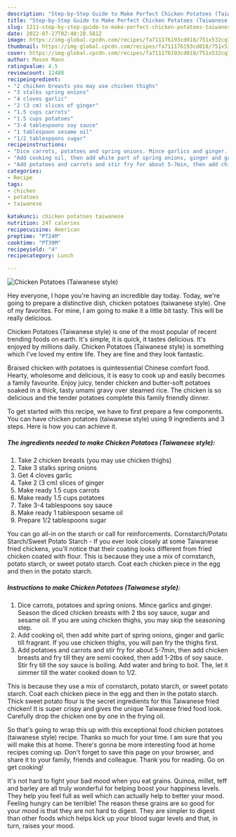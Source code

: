 ```yaml
---
description: "Step-by-Step Guide to Make Perfect Chicken Potatoes (Taiwanese style)"
title: "Step-by-Step Guide to Make Perfect Chicken Potatoes (Taiwanese style)"
slug: 1211-step-by-step-guide-to-make-perfect-chicken-potatoes-taiwanese-style
date: 2022-07-27T02:40:28.581Z
image: https://img-global.cpcdn.com/recipes/fa711176193cd018/751x532cq70/chicken-potatoes-taiwanese-style-recipe-main-photo.jpg
thumbnail: https://img-global.cpcdn.com/recipes/fa711176193cd018/751x532cq70/chicken-potatoes-taiwanese-style-recipe-main-photo.jpg
cover: https://img-global.cpcdn.com/recipes/fa711176193cd018/751x532cq70/chicken-potatoes-taiwanese-style-recipe-main-photo.jpg
author: Mason Mann
ratingvalue: 4.5
reviewcount: 12488
recipeingredient:
- "2 chicken breasts you may use chicken thighs"
- "3 stalks spring onions"
- "4 cloves garlic"
- "2 (3 cm) slices of ginger"
- "1.5 cups carrots"
- "1.5 cups potatoes"
- "3-4 tablespoons soy sauce"
- "1 tablespoon sesame oil"
- "1/2 tablespoons sugar"
recipeinstructions:
- "Dice carrots, potatoes and spring onions. Mince garlics and ginger. Season the diced chicken breasts with 2 tbs soy sauce, sugar and sesame oil. If you are using chicken thighs, you may skip the seasoning step."
- "Add cooking oil, then add white part of spring onions, ginger and garlic till fragrant. If you use chicken thighs, you will pan fry the thighs first."
- "Add potatoes and carrots and stir fry for about 5-7min, then add chicken breasts and fry till they are semi cooked, then add 1-2tbs of soy sauce. Stir fry till the soy sauce is boiling. Add water and bring to boil. The, let it simmer till the water cooked down to 1/2."
categories:
- Recipe
tags:
- chicken
- potatoes
- taiwanese

katakunci: chicken potatoes taiwanese 
nutrition: 247 calories
recipecuisine: American
preptime: "PT24M"
cooktime: "PT39M"
recipeyield: "4"
recipecategory: Lunch

---
```



![Chicken Potatoes (Taiwanese style)](https://img-global.cpcdn.com/recipes/fa711176193cd018/751x532cq70/chicken-potatoes-taiwanese-style-recipe-main-photo.jpg)

Hey everyone, I hope you're having an incredible day today. Today, we're going to prepare a distinctive dish, chicken potatoes (taiwanese style). One of my favorites. For mine, I am going to make it a little bit tasty. This will be really delicious.

Chicken Potatoes (Taiwanese style) is one of the most popular of recent trending foods on earth. It's simple, it is quick, it tastes delicious. It's enjoyed by millions daily. Chicken Potatoes (Taiwanese style) is something which I've loved my entire life. They are fine and they look fantastic.

Braised chicken with potatoes is quintessential Chinese comfort food. Hearty, wholesome and delicious, it is easy to cook up and easily becomes a family favourite. Enjoy juicy, tender chicken and butter-soft potatoes soaked in a thick, tasty umami gravy over steamed rice. The chicken is so delicious and the tender potatoes complete this family friendly dinner.


To get started with this recipe, we have to first prepare a few components. You can have chicken potatoes (taiwanese style) using 9 ingredients and 3 steps. Here is how you can achieve it.

<!--inarticleads1-->

##### The ingredients needed to make Chicken Potatoes (Taiwanese style):

1. Take 2 chicken breasts (you may use chicken thighs)
1. Take 3 stalks spring onions
1. Get 4 cloves garlic
1. Take 2 (3 cm) slices of ginger
1. Make ready 1.5 cups carrots
1. Make ready 1.5 cups potatoes
1. Take 3-4 tablespoons soy sauce
1. Make ready 1 tablespoon sesame oil
1. Prepare 1/2 tablespoons sugar


You can go all-in on the starch or call for reinforcements. Cornstarch/Potato Starch/Sweet Potato Starch - If you ever look closely at some Taiwanese fried chickens, you&#39;ll notice that their coating looks different from fried chicken coated with flour. This is because they use a mix of cornstarch, potato starch, or sweet potato starch. Coat each chicken piece in the egg and then in the potato starch. 

<!--inarticleads2-->

##### Instructions to make Chicken Potatoes (Taiwanese style):

1. Dice carrots, potatoes and spring onions. Mince garlics and ginger. Season the diced chicken breasts with 2 tbs soy sauce, sugar and sesame oil. If you are using chicken thighs, you may skip the seasoning step.
1. Add cooking oil, then add white part of spring onions, ginger and garlic till fragrant. If you use chicken thighs, you will pan fry the thighs first.
1. Add potatoes and carrots and stir fry for about 5-7min, then add chicken breasts and fry till they are semi cooked, then add 1-2tbs of soy sauce. Stir fry till the soy sauce is boiling. Add water and bring to boil. The, let it simmer till the water cooked down to 1/2.


This is because they use a mix of cornstarch, potato starch, or sweet potato starch. Coat each chicken piece in the egg and then in the potato starch. Thick sweet potato flour is the secret ingredients for this Taiwanese fried chicken! It is super crispy and gives the unique Taiwanese fried food look. Carefully drop the chicken one by one in the frying oil. 

So that's going to wrap this up with this exceptional food chicken potatoes (taiwanese style) recipe. Thanks so much for your time. I am sure that you will make this at home. There's gonna be more interesting food at home recipes coming up. Don't forget to save this page on your browser, and share it to your family, friends and colleague. Thank you for reading. Go on get cooking!

It's not hard to fight your bad mood when you eat grains. Quinoa, millet, teff and barley are all truly wonderful for helping boost your happiness levels. They help you feel full as well which can actually help to better your mood. Feeling hungry can be terrible! The reason these grains are so good for your mood is that they are not hard to digest. They are simpler to digest than other foods which helps kick up your blood sugar levels and that, in turn, raises your mood.
